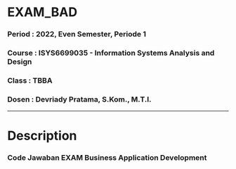 # EXAM_BAD

### Period : 2022, Even Semester, Periode 1
### Course : ISYS6699035 - Information Systems Analysis and Design
### Class  : TBBA
### Dosen  : Devriady Pratama, S.Kom., M.T.I.

----

# Description
### Code Jawaban EXAM Business Application Development 
